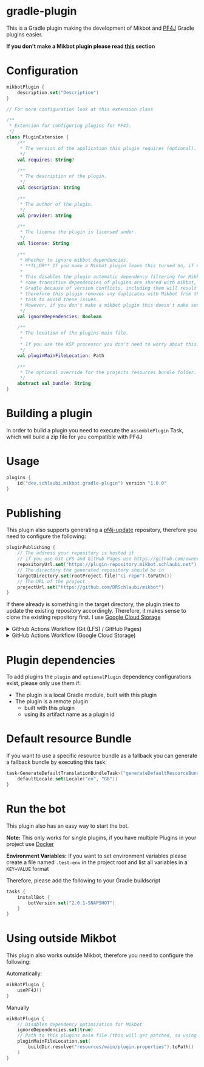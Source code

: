# gradle-plugin

This is a Gradle plugin making the development of Mikbot and [PF4J](https://pf4j.org) Gradle plugins easier.

**If you don't make a Mikbot plugin please read [this](#using-outside-mikbot) section**

# Configuration

```kotlin
mikbotPlugin {
    description.set("Description")
}

// For more configuration look at this extension class

/**
 * Extension for configuring plugins for PF4J.
 */
class PluginExtension {
    /**
     * The version of the application this plugin requires (optional).
     */
    val requires: String?

    /**
     * The description of the plugin.
     */
    val description: String

    /**
     * The author of the plugin.
     */
    val provider: String

    /**
     * The license the plugin is licensed under.
     */
    val license: String

    /**
     * Whether to ignore mikbot dependencies.
     * **TL;DR** If you make a Mikbot plugin leave this turned on, if not turn it off
     *
     * This disables the plugin automatic dependency filtering for Mikbot,
     * some transitive dependencies of plugins are shared with mikbot, but not detected as duplicated by
     * Gradle because of version conflicts, including them will result in a runtime class loading error,
     * therefore this plugin removes any duplicates with Mikbot from the output of the `assemblePlugin`
     * task to avoid these issues.
     * However, if you don't make a mikbot plugin this doesn't make sense to do, so you should disable this settings
     */
    val ignoreDependencies: Boolean

    /**
     * The location of the plugins main file.
     *
     * If you use the KSP processor you don't need to worry about this.
     */
    val pluginMainFileLocation: Path

    /** 
     * The optional override for the projects resources bundle folder.
     */
    abstract val bundle: String
}
```

# Building a plugin

In order to build a plugin you need to execute the `assemblePlugin` Task, which will build a zip file for you compatible
with PF4J

# Usage

```kotlin
plugins {
    id("dev.schlaubi.mikbot.gradle-plugin") version "1.0.0"
}
```

# Publishing

This plugin also supports generating a [pf4j-update](https://github.comm/pf4hj/pf4j-update) repository, therefore you
need to configure the following:

```kotlin
pluginPublishing {
    // The address your repository is hosted it
    // if you use Git LFS and GitHub Pages use https://github.com/owner/repo/raw/branch 
    repositoryUrl.set("https://plugin-repository.mikbot.schlaubi.net")
    // The directory the generated repository should be in
    targetDirectory.set(rootProject.file("ci-repo").toPath())
    // The URL of the project
    projectUrl.set("https://github.com/DRSchlaubi/mikbot")
}
```

If there already is something in the target directory, the plugin tries to update the existing repository accordingly.
Therefore, it makes sense to clone the existing repository first. I use [Google Cloud Storage](https://cloud.google.com/storage)

<details>
<summary>GitHub Actions Workflow (Git (LFS) / GitHub Pages)</summary>

If you want to use Git LFS, download it first [here](https://git-lfs.github.com/)

1. Run these commands to create the required repo
```bash
git init
echo "[]" > plugins.json
# Skip this if you want to use github.io
echo "repo.yourdomain.com" > CNAME
## skip these two commands if you don't want to use Git LFS
git lfs install
git lfs track "*.tar.gz"
git add .
git commit -m "Initial commit"
git checkout -b plugin-repo
git remote add origin <repo>
git push origin plugin-repo
```
2. Enable [GitHub Pages](https://docs.github.com/en/pages/getting-started-with-github-pages/configuring-a-publishing-source-for-your-github-pages-site) on the new branch

Workflow:
```yaml
  update_repository:
    name: Update repository
    runs-on: ubuntu-20.04
    needs: [ build ]
    if: github.event_name != 'pull_request' && github.ref == 'refs/heads/main'
    steps:
      - uses: actions/checkout@v2
      - uses: actions/setup-java@v2
        with:
          distribution: 'temurin'
          java-version: '17'
      - run: rm -rf .git/ # delete .git here to ignore the parent git repo and only care about plugin-repo
      - uses: actions/checkout@v2
        with:
          ref: plugin-repo
          path: ci-repo
      - uses: gradle/gradle-build-action@v1
        with:
          arguments: buildRepository
      - run: |
          cd ci-repo
          git config --local user.email "actions@github.com"
          git config --local user.name "actions-user"
          git add .
          git commit -m "Update plugin repository"
      - name: Push changes
        uses: ad-m/github-push-action@master
        with:
          github_token: ${{ secrets.GITHUB_TOKEN }}
          branch: plugin-repo # the branch GH pages is on
          directory: ci-repo # the targetDirectory specified above
```

</details>

<details>
<summary>GitHub Actions Workflow (Google Cloud Storage)</summary>

If you want to use Git LFS, download it first [here](https://git-lfs.github.com/)

1. [Create a Google Cloud Storage Bucket](https://cloud.google.com/storage/docs/creating-buckets)
2. [Set Up Auth](https://github.com/google-github-actions/auth#setup)

Workflow:
```yaml
  update_repository:
    name: Update repository
    runs-on: ubuntu-20.04
    needs: [ build ]
    if: github.event_name != 'pull_request' && github.ref == 'refs/heads/main'
    # Add "id-token" with the intended permissions.
    permissions:
      contents: 'read'
      id-token: 'write'
    env:
      GOOGLE_CLOUD_BUCKET: gs://<from steps above>
    steps:
      - uses: actions/checkout@v2
      - uses: actions/setup-java@v2
        with:
          distribution: 'temurin' # See 'Supported distributions' for available options
          java-version: '17'
      - name: 'Authenticate with GCP'
        uses: 'google-github-actions/auth@v0'
        with:
          // See auth step above
          workload_identity_provider: ''
          service_account: ''
      - name: 'Set up Cloud SDK'
        uses: 'google-github-actions/setup-gcloud@v0'
      - name: 'Create working Directory'
        run: mkdir ci-repo && cd ci-repo
      - name: 'Download existing repo'
        run: gsutil -m cp -R $GOOGLE_CLOUD_BUCKET/* .
      - uses: gradle/gradle-build-action@v1
        with:
          arguments: generateDefaultResourceBundle assemblePlugin buildRepository
      - name: 'Upload repo changes'
        run: gsutil -m cp -R . $GOOGLE_CLOUD_BUCKET
```

</details>

# Plugin dependencies

To add plugins the `plugin` and `optionalPlugin` dependency configurations exist, please only use them if:

- The plugin is a local Gradle module, built with this plugin
- The plugin is a remote plugin
    - built with this plugin
    - using its artifact name as a plugin id

# Default resource Bundle

If you want to use a specific resource bundle as a fallback you can generate a fallback bundle by executing this task:

```kotlin
task<GenerateDefaultTranslationBundleTask>("generateDefaultResourceBundle") {
    defaultLocale.set(Locale("en", "GB"))
}
```

# Run the bot

This plugin also has an easy way to start the bot.

**Note:** This only works for single plugins, if you have multiple Plugins in your project
use [Docker](../README.md#starting-the-bot)

**Environment Variables:** If you want to set environment variables please create a file named `.test-env` in the
project root and list all variables in a `KEY=VALUE` format

Therefore, please add the following to your Gradle buildscript

```kotlin
tasks {
    installBot {
        botVersion.set("2.0.1-SNAPSHOT")
    }
}
```

# Using outside Mikbot

This plugin also works outside Mikbot, therefore you need to configure the following:

Automatically:

```kotlin
mikBotPlugin {
    usePF4J()
}
```

Manually

```kotlin
mikBotPlugin {
    // Disables dependency optimization for Mikbot
    ignoreDependencies.set(true)
    // Path to this plugins main file (this will get patched, so using a build location makes sense)
    pluginMainFileLocation.set(
        buildDir.resolve("resources/main/plugin.properties").toPath()
    )
}
```
